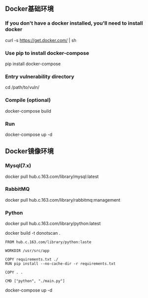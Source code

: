 ## Docker基础环境
### If you don't have a docker installed, you'll need to install docker 
curl -s https://get.docker.com/ | sh 

### Use pip to install docker-compose 
pip install docker-compose  

### Entry vulnerability directory 
cd /path/to/vuln/ 

### Compile (optional) 
docker-compose build 

### Run 
docker-compose up -d 

## Docker镜像环境
### Mysql(7.x)
docker pull hub.c.163.com/library/mysql:latest

### RabbitMQ
docker pull hub.c.163.com/library/rabbitmq:management

### Python
docker pull hub.c.163.com/library/python:latest

docker build -t donotscan .
```
FROM hub.c.163.com/library/python:laste

WORKDIR /usr/src/app

COPY requirements.txt ./
RUN pip install --no-cache-dir -r requirements.txt

COPY . .

CMD ["python", "./main.py"]
```
docker-compose up -d